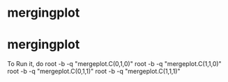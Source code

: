 # mergingplot
# mergingplot
To Run it, do 
root -b -q "mergeplot.C(0,1,0)"
root -b -q "mergeplot.C(1,1,0)"
root -b -q "mergeplot.C(0,1,1)"
root -b -q "mergeplot.C(1,1,1)"
